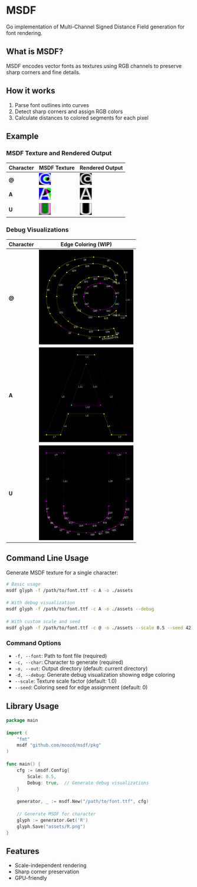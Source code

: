 # MSDF

Go implementation of Multi-Channel Signed Distance Field generation for font rendering.

## What is MSDF?

MSDF encodes vector fonts as textures using RGB channels to preserve sharp corners and fine details.

## How it works

1. Parse font outlines into curves
2. Detect sharp corners and assign RGB colors
3. Calculate distances to colored segments for each pixel

## Example

### MSDF Texture and Rendered Output

| Character | MSDF Texture                        | Rendered Output                            |
| --------- | ----------------------------------- | ------------------------------------------ |
| **@**     | <img src="assets/@.png" width="32"> | <img src="assets/@_render.png" width="32"> |
| **A**     | <img src="assets/A.png" width="32"> | <img src="assets/A_render.png" width="32"> |
| **U**     | <img src="assets/U.png" width="32"> | <img src="assets/U_render.png" width="32"> |

### Debug Visualizations

| Character | Edge Coloring (WIP)                        |
| --------- | ------------------------------------------ |
| **@**     | <img src="assets/@_debug.png" width="256"> |
| **A**     | <img src="assets/A_debug.png" width="256"> |
| **U**     | <img src="assets/U_debug.png" width="256"> |

## Command Line Usage

Generate MSDF texture for a single character:

```bash
# Basic usage
msdf glyph -f /path/to/font.ttf -c A -o ./assets

# With debug visualization
msdf glyph -f /path/to/font.ttf -c A -o ./assets --debug

# With custom scale and seed
msdf glyph -f /path/to/font.ttf -c @ -o ./assets --scale 0.5 --seed 42 --debug
```

### Command Options

- `-f, --font`: Path to font file (required)
- `-c, --char`: Character to generate (required)
- `-o, --out`: Output directory (default: current directory)
- `-d, --debug`: Generate debug visualization showing edge coloring
- `--scale`: Texture scale factor (default: 1.0)
- `--seed`: Coloring seed for edge assignment (default: 0)

## Library Usage

```go
package main

import (
    "fmt"
    msdf "github.com/moozd/msdf/pkg"
)

func main() {
    cfg := &msdf.Config{
        Scale: 0.5,
        Debug: true,  // Generate debug visualizations
    }

    generator, _ := msdf.New("/path/to/font.ttf", cfg)

    // Generate MSDF for character
    glyph := generator.Get('R')
    glyph.Save("assets/R.png")
}
```

## Features

- Scale-independent rendering
- Sharp corner preservation
- GPU-friendly
